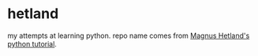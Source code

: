 # hetland
my attempts at learning python. repo name comes from [Magnus Hetland's python tutorial](http://hetland.org/writing/instant-hacking.html).
